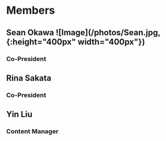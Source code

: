 # Members
## Sean Okawa ![Image](/photos/Sean.jpg,{:height="400px" width="400px"})

### Co-President



## Rina Sakata

### Co-President



## Yin Liu

### Content Manager

